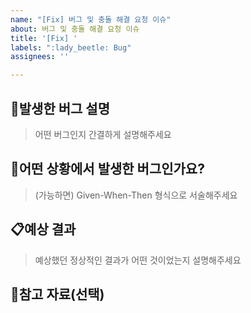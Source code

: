 ```yaml
---
name: "[Fix] 버그 및 충돌 해결 요청 이슈"
about: 버그 및 충돌 해결 요청 이슈
title: '[Fix] '
labels: ":lady_beetle: Bug"
assignees: ''

---
```


## 🐞발생한 버그 설명

> 어떤 버그인지 간결하게 설명해주세요

## 🥲어떤 상황에서 발생한 버그인가요?

> (가능하면) Given-When-Then 형식으로 서술해주세요

## 📋예상 결과

> 예상했던 정상적인 결과가 어떤 것이었는지 설명해주세요

## 📎참고 자료(선택)
